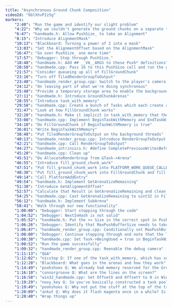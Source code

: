 ```yaml
---
title: "Asynchronous Ground Chunk Composition"
videoId: "6blXhvPIz5g"
markers:
    "2:40": "Run the game and identify our slight problem"
    "4:22": "Why we couldn't generate the ground chunks on a separate thread"
    "6:47": "handmade.h: Allow PushSize_ to take an Alignment"
    "8:15": "Introduce AlignmentMask"
    "10:13": "Blackboard: Turning a power of 2 into a mask"
    "13:03": "Set the AlignmentOffset based on the AlignmentMask"
    "16:47": "Go over PushSize_ one more time"
    "17:57": "Debugger: Step through PushSize_"
    "18:48": "handmade.h: Add ## __VA__ARGS to these Push* definitions"
    "20:58": "handmade.cpp: Pass 16 to this PushSize call and run the game"
    "21:57": "Consider queueing up all of FillGroundChunk"
    "23:16": "Turn off TiledRenderGroupToOutput"
    "23:40": "handmade_render_group.cpp: Switch to the player's camera and walk around"
    "24:12": "On leaving part of what we're doing synchronous"
    "25:48": "Provide a temporary storage area to enable the background task to work without the data getting overwritten"
    "27:11": "handmade.h: Introduce GroundChunkArenas"
    "28:55": "Introduce task_with_memory"
    "29:58": "handmade.cpp: Create a bunch of Tasks which each create a SubArena"
    "31:47": "Look at how FillGroundChunk works"
    "32:28": "handmade.h: Make it implicit in task_with_memory that the memory is temporary"
    "33:08": "handmade.cpp: Implement BeginTaskWithMemory and EndTaskWithMemory"
    "34:10": "Do FillGroundChunk if BeginTaskWithMemory is true"
    "36:01": "Write BeginTaskWithMemory"
    "38:48": "Put TiledRenderGroupToOutput on the background threads"
    "40:13": "handmade_render_group.cpp: Introduce RenderGroupToOutput as a non-tiled version"
    "42:21": "handmade.cpp: Call RenderGroupToOutput"
    "44:27": "handmade_intrinsics.h: #define CompletePreviousWritesBeforeFutureWrites"
    "45:20": "handmade.cpp: Clean up"
    "45:51": "Do AllocateRenderGroup from &Task->Arena"
    "46:55": "Introduce fill_ground_chunk_work"
    "47:51": "Put fill_ground_chunk_work into PLATFORM_WORK_QUEUE_CALLBACK"
    "48:30": "Put fill_ground_chunk_work into FillGroundChunk and fill it out at the end"
    "49:14": "Call PlatformAddEntry"
    "49:54": "handmade.h: Implement GetArenaSizeRemaining"
    "51:38": "Introduce GetAlignmentOffset"
    "52:57": "Calculate that Result in GetArenaSizeRemaining and clean up"
    "54:25": "handmade.cpp: Cast GetArenaSizeRemaining to uint32 in FillGroundChunk"
    "56:12": "handmade.h: Implement SubArena"
    "58:41": "Walk through our new functionality"
    "1:00:00": "Debugger: Start stepping through the code"
    "1:04:52": "Debugger: NextInHash is not valid"
    "1:05:52": "handmade.h: Put the += Size in the correct spot in PushSize_"
    "1:06:26": "Debugger: Identify that MaxPushBufferSize needs to take PushStruct into account"
    "1:06:47": "handmade_render_group.cpp: Conditionally set MaxPushBufferSize in AllocateRenderGroup"
    "1:08:00": "Debugger: Continue stepping through and note that the TempCount is 2"
    "1:08:38": "handmade.cpp: Set Task->BeingUsed = true in BeginTaskWithMemory"
    "1:08:52": "Run the game successfully"
    "1:09:32": "handmade_render_group.cpp: Reenable the debug camera"
    "1:11:13": "Q&A"
    "1:12:02": "nicstop Q: If one of the task_with_memory, which has several task_with_memory in front of it, calls EndTaskWithMemory first, will the stuff in front of it be screwed up? Or is this case not possible? Because I have a feeling that I don't understand something"
    "1:12:28": "Blackboard: What goes in the arenas and how they work"
    "1:14:49": "poohshoes Q: We already had memory reserved for the GroundBuffers. Why couldn't we just use that memory for the threaded stuff?"
    "1:16:10": "connorgroove Q: What are the lines on the screen?"
    "1:16:58": "win32_handmade.cpp: Set OffsetX and OffsetY to 0 in Win32DisplayBufferInWindow for now"
    "1:19:29": "noxy_key Q: So you've basically constructed a task pool for ground chunks to run on another thread. Can you use this mechanism for other types of tasks as well?"
    "1:19:49": "poohshoes Q: Why not put the stuff at the top of the transient arena (i.e. ground chunk bitmaps) into the permanent storage?"
    "1:20:09": "ankut Q: Why does it flash magenta once in a while? Is it because we're drawing without the work being finished?"
    "1:20:40": "Wrap things up"
---
```

